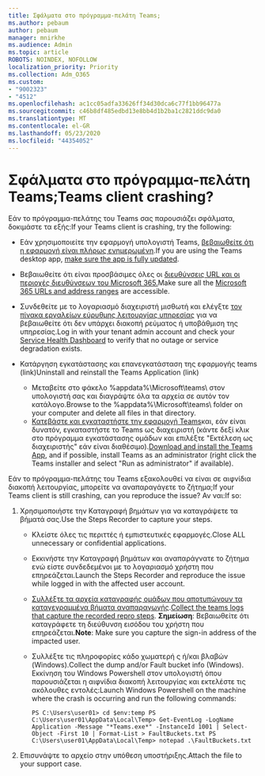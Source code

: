 ```yaml
---
title: Σφάλματα στο πρόγραμμα-πελάτη Teams;
ms.author: pebaum
author: pebaum
manager: mnirkhe
ms.audience: Admin
ms.topic: article
ROBOTS: NOINDEX, NOFOLLOW
localization_priority: Priority
ms.collection: Adm_O365
ms.custom:
- "9002323"
- "4512"
ms.openlocfilehash: ac1cc05adfa33626ff34d30dca6c77f1bb96477a
ms.sourcegitcommit: c46b8df485edbd13e8bb4d1b2ba1c2821ddc9da0
ms.translationtype: MT
ms.contentlocale: el-GR
ms.lasthandoff: 05/23/2020
ms.locfileid: "44354052"
---
```

# <a name="teams-client-crashing"></a><span data-ttu-id="daefc-102">Σφάλματα στο πρόγραμμα-πελάτη Teams;</span><span class="sxs-lookup"><span data-stu-id="daefc-102">Teams client crashing?</span></span>

<span data-ttu-id="daefc-103">Εάν το πρόγραμμα-πελάτης του Teams σας παρουσιάζει σφάλματα, δοκιμάστε τα εξής:</span><span class="sxs-lookup"><span data-stu-id="daefc-103">If your Teams client is crashing, try the following:</span></span>

- <span data-ttu-id="daefc-104">Εάν χρησιμοποιείτε την εφαρμογή υπολογιστή Teams, [βεβαιωθείτε ότι η εφαρμογή είναι πλήρως ενημερωμένη](https://support.office.com/article/Update-Microsoft-Teams-535a8e4b-45f0-4f6c-8b3d-91bca7a51db1).</span><span class="sxs-lookup"><span data-stu-id="daefc-104">If you are using the Teams desktop app, [make sure the app is fully updated](https://support.office.com/article/Update-Microsoft-Teams-535a8e4b-45f0-4f6c-8b3d-91bca7a51db1).</span></span>

- <span data-ttu-id="daefc-105">Βεβαιωθείτε ότι είναι προσβάσιμες όλες οι [διευθύνσεις URL και οι περιοχές διευθύνσεων του Microsoft 365.](https://docs.microsoft.com/microsoftteams/connectivity-issues)</span><span class="sxs-lookup"><span data-stu-id="daefc-105">Make sure all the [Microsoft 365 URLs and address ranges](https://docs.microsoft.com/microsoftteams/connectivity-issues) are accessible.</span></span>

- <span data-ttu-id="daefc-106">Συνδεθείτε με το λογαριασμό διαχειριστή μισθωτή και ελέγξτε [τον πίνακα εργαλείων εύρυθμης λειτουργίας υπηρεσίας](https://docs.microsoft.com/office365/enterprise/view-service-health) για να βεβαιωθείτε ότι δεν υπάρχει διακοπή ρεύματος ή υποβάθμιση της υπηρεσίας.</span><span class="sxs-lookup"><span data-stu-id="daefc-106">Log in with your tenant admin account and check your [Service Health Dashboard](https://docs.microsoft.com/office365/enterprise/view-service-health) to verify that no outage or service degradation exists.</span></span>

- <span data-ttu-id="daefc-107">Κατάργηση εγκατάστασης και επανεγκατάσταση της εφαρμογής teams (link)</span><span class="sxs-lookup"><span data-stu-id="daefc-107">Uninstall and reinstall the Teams Application (link)</span></span>
    - <span data-ttu-id="daefc-108">Μεταβείτε στο φάκελο %appdata%\Microsoft\teams\ στον υπολογιστή σας και διαγράψτε όλα τα αρχεία σε αυτόν τον κατάλογο.</span><span class="sxs-lookup"><span data-stu-id="daefc-108">Browse to the %appdata%\Microsoft\teams\ folder on your computer and delete all files in that directory.</span></span>
    - <span data-ttu-id="daefc-109">[Κατεβάστε και εγκαταστήστε την εφαρμογή Teams](https://www.microsoft.com/microsoft-365/microsoft-teams/group-chat-software#office-DesktopAppDownload-ofoushy)και, εάν είναι δυνατόν, εγκαταστήστε το Teams ως διαχειριστή (κάντε δεξί κλικ στο πρόγραμμα εγκατάστασης ομάδων και επιλέξτε "Εκτέλεση ως διαχειριστής" εάν είναι διαθέσιμο).</span><span class="sxs-lookup"><span data-stu-id="daefc-109">[Download and install the Teams App](https://www.microsoft.com/microsoft-365/microsoft-teams/group-chat-software#office-DesktopAppDownload-ofoushy), and if possible, install Teams as an administrator (right click the Teams installer and select "Run as administrator" if available).</span></span>

<span data-ttu-id="daefc-110">Εάν το πρόγραμμα-πελάτης του Teams εξακολουθεί να είναι σε αιφνίδια διακοπή λειτουργίας, μπορείτε να αναπαραγάγετε το ζήτημα;</span><span class="sxs-lookup"><span data-stu-id="daefc-110">If your Teams client is still crashing, can you reproduce the issue?</span></span> <span data-ttu-id="daefc-111">Αν ναι:</span><span class="sxs-lookup"><span data-stu-id="daefc-111">If so:</span></span>

1. <span data-ttu-id="daefc-112">Χρησιμοποιήστε την Καταγραφή βημάτων για να καταγράψετε τα βήματά σας.</span><span class="sxs-lookup"><span data-stu-id="daefc-112">Use the Steps Recorder to capture your steps.</span></span>
    - <span data-ttu-id="daefc-113">Κλείστε όλες τις περιττές ή εμπιστευτικές εφαρμογές.</span><span class="sxs-lookup"><span data-stu-id="daefc-113">Close ALL unnecessary or confidential applications.</span></span>
    - <span data-ttu-id="daefc-114">Εκκινήστε την Καταγραφή βημάτων και αναπαράγνατε το ζήτημα ενώ είστε συνδεδεμένοι με το λογαριασμό χρήστη που επηρεάζεται.</span><span class="sxs-lookup"><span data-stu-id="daefc-114">Launch the Steps Recorder and reproduce the issue while logged in with the affected user account.</span></span>
    - <span data-ttu-id="daefc-115">[Συλλέξτε τα αρχεία καταγραφής ομάδων που αποτυπώνουν τα καταγεγραμμένα βήματα αναπαραγωγής](https://docs.microsoft.com/microsoftteams/log-files).</span><span class="sxs-lookup"><span data-stu-id="daefc-115">[Collect the teams logs that capture the recorded repro steps](https://docs.microsoft.com/microsoftteams/log-files).</span></span> <span data-ttu-id="daefc-116">**Σημείωση**: Βεβαιωθείτε ότι καταγράφετε τη διεύθυνση εισόδου του χρήστη που επηρεάζεται.</span><span class="sxs-lookup"><span data-stu-id="daefc-116">**Note**: Make sure you capture the sign-in address of the impacted user.</span></span>
    - <span data-ttu-id="daefc-117">Συλλέξτε τις πληροφορίες κάδο χωματερή ς ή/και βλαβών (Windows).</span><span class="sxs-lookup"><span data-stu-id="daefc-117">Collect the dump and/or Fault bucket info (Windows).</span></span> <span data-ttu-id="daefc-118">Εκκίνηση του Windows Powershell στον υπολογιστή όπου παρουσιάζεται η αιφνίδια διακοπή λειτουργίας και εκτελέστε τις ακόλουθες εντολές:</span><span class="sxs-lookup"><span data-stu-id="daefc-118">Launch Windows Powershell on the machine where the crash is occurring and run the following commands:</span></span>

        `
        PS C:\Users\user01> cd $env:temp
        PS C:\Users\user01\AppData\Local\Temp> Get-EventLog -LogName Application -Message "*Teams.exe*" -InstanceId 1001 | Select-Object -First 10 | Format-List > FaultBuckets.txt
        PS C:\Users\user01\AppData\Local\Temp> notepad .\FaultBuckets.txt
        `
    
2. <span data-ttu-id="daefc-119">Επισυνάψτε το αρχείο στην υπόθεση υποστήριξης.</span><span class="sxs-lookup"><span data-stu-id="daefc-119">Attach the file to your support case.</span></span>
